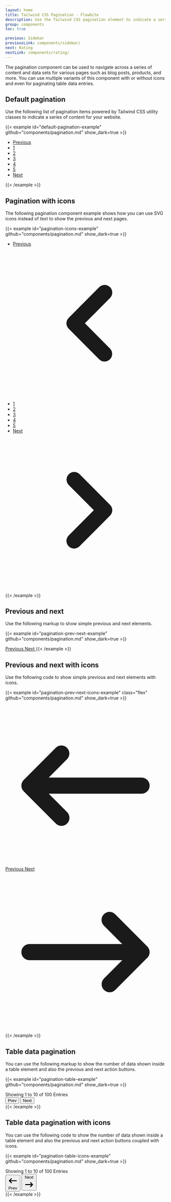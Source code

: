```yaml
---
layout: home
title: Tailwind CSS Pagination - Flowbite
description: Use the Tailwind CSS pagination element to indicate a series of content across various pages
group: components
toc: true

previous: Sidebar
previousLink: components/sidebar/
next: Rating
nextLink: components/rating/
---
```


The pagination component can be used to navigate across a series of content and data sets for various pages such as blog posts, products, and more. You can use multiple variants of this component with or without icons and even for paginating table data entries.

## Default pagination

Use the following list of pagination items powered by Tailwind CSS utility classes to indicate a series of content for your website.

{{< example id="default-pagination-example" github="components/pagination.md" show_dark=true >}}
<nav aria-label="Page navigation example">
  <ul class="inline-flex -space-x-px">
    <li>
      <a href="#" class="py-2 px-3 ml-0 leading-tight text-gray-500 bg-white rounded-l-lg border border-gray-300 hover:bg-gray-100 hover:text-gray-700 dark:bg-gray-800 dark:border-gray-700 dark:text-gray-400 dark:hover:bg-gray-700 dark:hover:text-white">Previous</a>
    </li>
    <li>
      <a href="#" class="py-2 px-3 leading-tight text-gray-500 bg-white border border-gray-300 hover:bg-gray-100 hover:text-gray-700 dark:bg-gray-800 dark:border-gray-700 dark:text-gray-400 dark:hover:bg-gray-700 dark:hover:text-white">1</a>
    </li>
    <li>
      <a href="#" class="py-2 px-3 leading-tight text-gray-500 bg-white border border-gray-300 hover:bg-gray-100 hover:text-gray-700 dark:bg-gray-800 dark:border-gray-700 dark:text-gray-400 dark:hover:bg-gray-700 dark:hover:text-white">2</a>
    </li>
    <li>
      <a href="#" aria-current="page" class="py-2 px-3 text-blue-600 bg-blue-50 border border-gray-300 hover:bg-blue-100 hover:text-blue-700 dark:border-gray-700 dark:bg-gray-700 dark:text-white">3</a>
    </li>
    <li>
      <a href="#" class="py-2 px-3 leading-tight text-gray-500 bg-white border border-gray-300 hover:bg-gray-100 hover:text-gray-700 dark:bg-gray-800 dark:border-gray-700 dark:text-gray-400 dark:hover:bg-gray-700 dark:hover:text-white">4</a>
    </li>
    <li>
      <a href="#" class="py-2 px-3 leading-tight text-gray-500 bg-white border border-gray-300 hover:bg-gray-100 hover:text-gray-700 dark:bg-gray-800 dark:border-gray-700 dark:text-gray-400 dark:hover:bg-gray-700 dark:hover:text-white">5</a>
    </li>
    <li>
      <a href="#" class="py-2 px-3 leading-tight text-gray-500 bg-white rounded-r-lg border border-gray-300 hover:bg-gray-100 hover:text-gray-700 dark:bg-gray-800 dark:border-gray-700 dark:text-gray-400 dark:hover:bg-gray-700 dark:hover:text-white">Next</a>
    </li>
  </ul>
</nav>
{{< /example >}}

## Pagination with icons

The following pagination component example shows how you can use SVG icons instead of text to show the previous and next pages.

{{< example id="pagination-icons-example" github="components/pagination.md" show_dark=true >}}
<nav aria-label="Page navigation example">
  <ul class="inline-flex items-center -space-x-px">
    <li>
      <a href="#" class="block py-2 px-3 ml-0 leading-tight text-gray-500 bg-white rounded-l-lg border border-gray-300 hover:bg-gray-100 hover:text-gray-700 dark:bg-gray-800 dark:border-gray-700 dark:text-gray-400 dark:hover:bg-gray-700 dark:hover:text-white">
        <span class="sr-only">Previous</span>
        <svg aria-hidden="true" class="w-5 h-5" fill="currentColor" viewBox="0 0 20 20" xmlns="http://www.w3.org/2000/svg"><path fill-rule="evenodd" d="M12.707 5.293a1 1 0 010 1.414L9.414 10l3.293 3.293a1 1 0 01-1.414 1.414l-4-4a1 1 0 010-1.414l4-4a1 1 0 011.414 0z" clip-rule="evenodd"></path></svg>
      </a>
    </li>
    <li>
      <a href="#" class="py-2 px-3 leading-tight text-gray-500 bg-white border border-gray-300 hover:bg-gray-100 hover:text-gray-700 dark:bg-gray-800 dark:border-gray-700 dark:text-gray-400 dark:hover:bg-gray-700 dark:hover:text-white">1</a>
    </li>
    <li>
      <a href="#" class="py-2 px-3 leading-tight text-gray-500 bg-white border border-gray-300 hover:bg-gray-100 hover:text-gray-700 dark:bg-gray-800 dark:border-gray-700 dark:text-gray-400 dark:hover:bg-gray-700 dark:hover:text-white">2</a>
    </li>
    <li>
      <a href="#" aria-current="page" class="z-10 py-2 px-3 leading-tight text-blue-600 bg-blue-50 border border-blue-300 hover:bg-blue-100 hover:text-blue-700 dark:border-gray-700 dark:bg-gray-700 dark:text-white">3</a>
    </li>
    <li>
      <a href="#" class="py-2 px-3 leading-tight text-gray-500 bg-white border border-gray-300 hover:bg-gray-100 hover:text-gray-700 dark:bg-gray-800 dark:border-gray-700 dark:text-gray-400 dark:hover:bg-gray-700 dark:hover:text-white">4</a>
    </li>
    <li>
      <a href="#" class="py-2 px-3 leading-tight text-gray-500 bg-white border border-gray-300 hover:bg-gray-100 hover:text-gray-700 dark:bg-gray-800 dark:border-gray-700 dark:text-gray-400 dark:hover:bg-gray-700 dark:hover:text-white">5</a>
    </li>
    <li>
      <a href="#" class="block py-2 px-3 leading-tight text-gray-500 bg-white rounded-r-lg border border-gray-300 hover:bg-gray-100 hover:text-gray-700 dark:bg-gray-800 dark:border-gray-700 dark:text-gray-400 dark:hover:bg-gray-700 dark:hover:text-white">
        <span class="sr-only">Next</span>
        <svg aria-hidden="true" class="w-5 h-5" fill="currentColor" viewBox="0 0 20 20" xmlns="http://www.w3.org/2000/svg"><path fill-rule="evenodd" d="M7.293 14.707a1 1 0 010-1.414L10.586 10 7.293 6.707a1 1 0 011.414-1.414l4 4a1 1 0 010 1.414l-4 4a1 1 0 01-1.414 0z" clip-rule="evenodd"></path></svg>
      </a>
    </li>
  </ul>
</nav>
{{< /example >}}

## Previous and next

Use the following markup to show simple previous and next elements.

{{< example id="pagination-prev-next-example" github="components/pagination.md" show_dark=true >}}
<!-- Previous Button -->
<a href="#" class="inline-flex items-center py-2 px-4 text-sm font-medium text-gray-500 bg-white rounded-lg border border-gray-300 hover:bg-gray-100 hover:text-gray-700 dark:bg-gray-800 dark:border-gray-700 dark:text-gray-400 dark:hover:bg-gray-700 dark:hover:text-white">
  Previous
</a>

<!-- Next Button -->
<a href="#" class="inline-flex items-center py-2 px-4 ml-3 text-sm font-medium text-gray-500 bg-white rounded-lg border border-gray-300 hover:bg-gray-100 hover:text-gray-700 dark:bg-gray-800 dark:border-gray-700 dark:text-gray-400 dark:hover:bg-gray-700 dark:hover:text-white">
  Next
</a>
{{< /example >}}

## Previous and next with icons

Use the following code to show simple previous and next elements with icons.

{{< example id="pagination-prev-next-icons-example" class="flex" github="components/pagination.md" show_dark=true >}}
<!-- Previous Button -->
<a href="#" class="inline-flex items-center py-2 px-4 mr-3 text-sm font-medium text-gray-500 bg-white rounded-lg border border-gray-300 hover:bg-gray-100 hover:text-gray-700 dark:bg-gray-800 dark:border-gray-700 dark:text-gray-400 dark:hover:bg-gray-700 dark:hover:text-white">
  <svg aria-hidden="true" class="mr-2 w-5 h-5" fill="currentColor" viewBox="0 0 20 20" xmlns="http://www.w3.org/2000/svg"><path fill-rule="evenodd" d="M7.707 14.707a1 1 0 01-1.414 0l-4-4a1 1 0 010-1.414l4-4a1 1 0 011.414 1.414L5.414 9H17a1 1 0 110 2H5.414l2.293 2.293a1 1 0 010 1.414z" clip-rule="evenodd"></path></svg>
  Previous
</a>
<a href="#" class="inline-flex items-center py-2 px-4 text-sm font-medium text-gray-500 bg-white rounded-lg border border-gray-300 hover:bg-gray-100 hover:text-gray-700 dark:bg-gray-800 dark:border-gray-700 dark:text-gray-400 dark:hover:bg-gray-700 dark:hover:text-white">
  Next
  <svg aria-hidden="true" class="ml-2 w-5 h-5" fill="currentColor" viewBox="0 0 20 20" xmlns="http://www.w3.org/2000/svg"><path fill-rule="evenodd" d="M12.293 5.293a1 1 0 011.414 0l4 4a1 1 0 010 1.414l-4 4a1 1 0 01-1.414-1.414L14.586 11H3a1 1 0 110-2h11.586l-2.293-2.293a1 1 0 010-1.414z" clip-rule="evenodd"></path></svg>
</a>
{{< /example >}}

## Table data pagination

You can use the following markup to show the number of data shown inside a table element and also the previous and next action buttons.

{{< example id="pagination-table-example" github="components/pagination.md" show_dark=true >}}
<div class="flex flex-col items-center">
  <!-- Help text -->
  <span class="text-sm text-gray-700 dark:text-gray-400">
      Showing <span class="font-semibold text-gray-900 dark:text-white">1</span> to <span class="font-semibold text-gray-900 dark:text-white">10</span> of <span class="font-semibold text-gray-900 dark:text-white">100</span> Entries
  </span>
  <!-- Buttons -->
  <div class="inline-flex mt-2 xs:mt-0">
      <button class="py-2 px-4 text-sm font-medium text-white bg-gray-800 rounded-l hover:bg-gray-900 dark:bg-gray-800 dark:border-gray-700 dark:text-gray-400 dark:hover:bg-gray-700 dark:hover:text-white">
          Prev
      </button>
      <button class="py-2 px-4 text-sm font-medium text-white bg-gray-800 rounded-r border-0 border-l border-gray-700 hover:bg-gray-900 dark:bg-gray-800 dark:border-gray-700 dark:text-gray-400 dark:hover:bg-gray-700 dark:hover:text-white">
          Next
      </button>
  </div>
</div>
{{< /example >}}

## Table data pagination with icons

You can use the following code to show the number of data shown inside a table element and also the previous and next action buttons coupled with icons.

{{< example id="pagination-table-icons-example" github="components/pagination.md" show_dark=true >}}
<div class="flex flex-col items-center">
  <!-- Help text -->
  <span class="text-sm text-gray-700 dark:text-gray-400">
      Showing <span class="font-semibold text-gray-900 dark:text-white">1</span> to <span class="font-semibold text-gray-900 dark:text-white">10</span> of <span class="font-semibold text-gray-900 dark:text-white">100</span> Entries
  </span>
  <div class="inline-flex mt-2 xs:mt-0">
    <!-- Buttons -->
    <button class="inline-flex items-center py-2 px-4 text-sm font-medium text-white bg-gray-800 rounded-l hover:bg-gray-900 dark:bg-gray-800 dark:border-gray-700 dark:text-gray-400 dark:hover:bg-gray-700 dark:hover:text-white">
        <svg aria-hidden="true" class="mr-2 w-5 h-5" fill="currentColor" viewBox="0 0 20 20" xmlns="http://www.w3.org/2000/svg"><path fill-rule="evenodd" d="M7.707 14.707a1 1 0 01-1.414 0l-4-4a1 1 0 010-1.414l4-4a1 1 0 011.414 1.414L5.414 9H17a1 1 0 110 2H5.414l2.293 2.293a1 1 0 010 1.414z" clip-rule="evenodd"></path></svg>
        Prev
    </button>
    <button class="inline-flex items-center py-2 px-4 text-sm font-medium text-white bg-gray-800 rounded-r border-0 border-l border-gray-700 hover:bg-gray-900 dark:bg-gray-800 dark:border-gray-700 dark:text-gray-400 dark:hover:bg-gray-700 dark:hover:text-white">
        Next
        <svg aria-hidden="true" class="ml-2 w-5 h-5" fill="currentColor" viewBox="0 0 20 20" xmlns="http://www.w3.org/2000/svg"><path fill-rule="evenodd" d="M12.293 5.293a1 1 0 011.414 0l4 4a1 1 0 010 1.414l-4 4a1 1 0 01-1.414-1.414L14.586 11H3a1 1 0 110-2h11.586l-2.293-2.293a1 1 0 010-1.414z" clip-rule="evenodd"></path></svg>
    </button>
  </div>
</div>
{{< /example >}}
